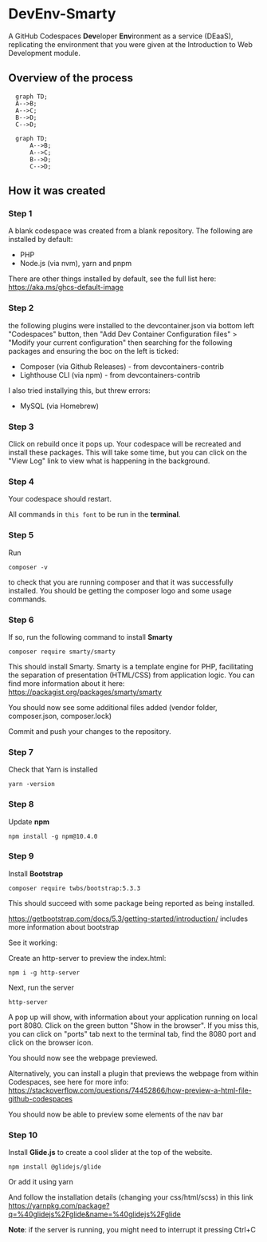 # DevEnv-Smarty

A GitHub Codespaces **Dev**eloper **Env**ironment as a service (DEaaS), replicating the environment that you were given at the Introduction to Web Development module.

## Overview of the process

```mermaid
  graph TD;
  A-->B;
  A-->C;
  B-->D;
  C-->D;
```

```mermaid
  graph TD;
      A-->B;
      A-->C;
      B-->D;
      C-->D;
```

## How it was created

### Step 1

A blank codespace was created from a blank repository. The following are installed by default:

  -  PHP
  -  Node.js (via nvm), yarn and pnpm

There are other things installed by default, see the full list here: https://aka.ms/ghcs-default-image 

### Step 2
the following plugins were installed to the devcontainer.json via bottom left "Codespaces" button, then "Add Dev Container Configuration files" > "Modify your current configuration" then searching for the following packages and ensuring the boc on the left is ticked:

  - Composer (via Github Releases) - from devcontainers-contrib
  - Lighthouse CLI (via npm) - from devcontainers-contrib

I also tried installying this, but threw errors:

  - MySQL (via Homebrew)

### Step 3
Click on rebuild once it pops up. Your codespace will be recreated and install these packages. This will take some time, but you can click on the "View Log" link to view what is happening in the background.

### Step 4
Your codespace should restart.

All commands in `this font` to be run in the **terminal**.

### Step 5
Run 

`composer -v` 

to check that you are running composer and that it was successfully installed. You should be getting the composer logo and some usage commands.

### Step 6
If so, run the following command to install **Smarty**

`composer require smarty/smarty`

This should install Smarty. Smarty is a template engine for PHP, facilitating the separation of presentation (HTML/CSS) from application logic. You can find more information about it here: https://packagist.org/packages/smarty/smarty 

You should now see some additional files added (vendor folder, composer.json, composer.lock)

Commit and push your changes to the repository.

### Step 7
Check that Yarn is installed

`yarn -version`

### Step 8
Update **npm**

`npm install -g npm@10.4.0`

### Step 9
Install **Bootstrap**

`composer require twbs/bootstrap:5.3.3`

This should succeed with some package being reported as being installed.

https://getbootstrap.com/docs/5.3/getting-started/introduction/ includes more information about bootstrap

See it working:

Create an http-server to preview the index.html:

`npm i -g http-server`

Next, run the server

`http-server`

A pop up will show, with information about your application running on local port 8080. Click on the green button "Show in the browser". If you miss this, you can click on "ports" tab next to the terminal tab, find the 8080 port and click on the browser icon.

You should now see the webpage previewed.

Alternatively, you can install a plugin that previews the webpage from within Codespaces, see here for more info: https://stackoverflow.com/questions/74452866/how-preview-a-html-file-github-codespaces 

You should now be able to preview some elements of the nav bar

### Step 10
Install **Glide.js** to create a cool slider at the top of the website.

`npm install @glidejs/glide`

Or add it using yarn

And follow the installation details (changing your css/html/scss) in this link https://yarnpkg.com/package?q=%40glidejs%2Fglide&name=%40glidejs%2Fglide 

**Note**: if the server is running, you might need to interrupt it pressing Ctrl+C

